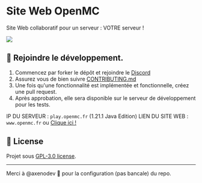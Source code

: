 # Site Web OpenMC
Site Web collaboratif pour un serveur : VOTRE serveur !

<a href="https://github.com/ServerOpenMC/Website/graphs/contributors">
  <img src="https://contrib.rocks/image?repo=ServerOpenMC/Website" />
</a>

## 🤝 Rejoindre le développement.
1. Commencez par forker le dépôt et rejoindre le [Discord](https://discord.gg/aywen-communaute-1161296442577653802)
3. Assurez vous de bien suivre [CONTRIBUTING.md](https://github.com/ServerOpenMC/Website/blob/main/CONTRIBUTING.md)
4. Une fois qu'une fonctionnalité est implémentée et fonctionnelle, créez une pull request.
5. Après approbation, elle sera disponible sur le serveur de développement pour les tests.

IP DU SERVEUR : `play.openmc.fr` (1.21.1 Java Edition)
LIEN DU SITE WEB : `www.openmc.fr` ou [Clique ici !](https://openmc.fr)

## 📃 License
Projet sous [GPL-3.0 license](https://choosealicense.com/licenses/gpl-3.0/).

---
Merci à @axenodev 🍩 pour la configuration (pas bancale) du repo.
